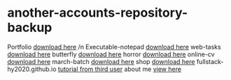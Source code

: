 # another-accounts-repository-backup

 Portfolio [download here](https://archana4290.github.io/portfolio/) /n
 Executable-notepad [download here](https://github.com/Arcarch4/executable-notepad)
 web-tasks [download here](https://arcarch.github.io/webtasks.github.io/)
 butterfly [download here](https://arcarch4.github.io/Butterfly/)
 horror [download here](https://arcarch4.github.io/horror/)
 online-cv [download here]( https://arcarch4.github.io/ONLINE-CV/)
 march-batch [download here](https://arcarch4.github.io/march-batch/)
 shop [download here](https://arcarch4.github.io/SHop/)
 fullstack-hy2020.github.io [tutorial from third user](https://arcarch4.github.io/fullstack-hy2020.github.io/)
 about me [view here](https://github.com/Arcarch4/JOB1)
 
 
 
 
 
 
 
